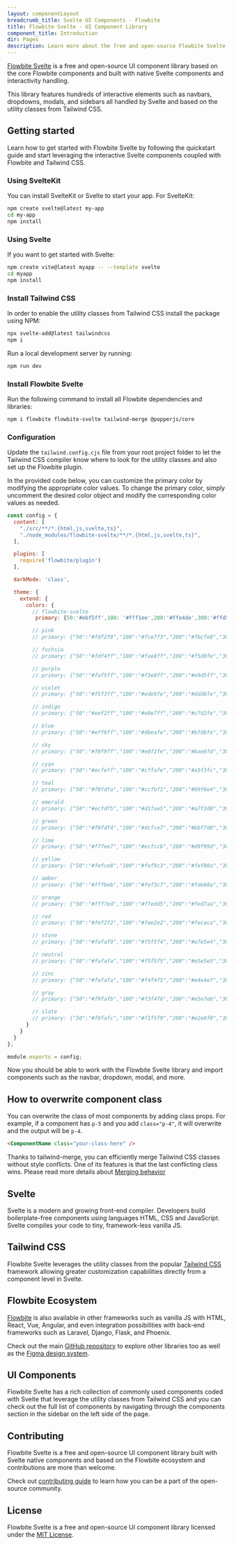 ```yaml
---
layout: componentLayout
breadcrumb_title: Svelte UI Components - Flowbite
title: Flowbite Svelte - UI Component Library
component_title: Introduction
dir: Pages
description: Learn more about the free and open-source Flowbite Svelte UI components and start building modern web applications using native Svelte components based on Tailwind CSS
---
```

[Flowbite Svelte](https://github.com/themesberg/flowbite-svelte) is a free and open-source UI component library based on the core Flowbite components and built with native Svelte components and interactivity handling.

This library features hundreds of interactive elements such as navbars, dropdowns, modals, and sidebars all handled by Svelte and based on the utility classes from Tailwind CSS.

## Getting started

Learn how to get started with Flowbite Svelte by following the quickstart guide and start leveraging the interactive Svelte components coupled with Flowbite and Tailwind CSS.

### Using SvelteKit

You can install SvelteKit or Svelte to start your app. For SvelteKit:

```bash example
npm create svelte@latest my-app
cd my-app
npm install
```

### Using Svelte

If you want to get started with Svelte:

```bash
npm create vite@latest myapp -- --template svelte
cd myapp
npm install
```

### Install Tailwind CSS

In order to enable the utility classes from Tailwind CSS install the package using NPM:

```bash
npx svelte-add@latest tailwindcss
npm i
```

Run a local development server by running:

```bash
npm run dev
```

### Install Flowbite Svelte

Run the following command to install all Flowbite dependencies and libraries:

```sh
npm i flowbite flowbite-svelte tailwind-merge @popperjs/core
```

### Configuration

Update the `tailwind.config.cjs` file from your root project folder to let the Tailwind CSS compiler know where to look for the utility classes and also set up the Flowbite plugin.

In the provided code below, you can customize the primary color by modifying the appropriate color values. To change the primary color, simply uncomment the desired color object and modify the corresponding color values as needed.

```js
const config = {
  content: [
    "./src/**/*.{html,js,svelte,ts}",
    "./node_modules/flowbite-svelte/**/*.{html,js,svelte,ts}",
  ],

  plugins: [
    require('flowbite/plugin')
  ],

  darkMode: 'class',

  theme: {
    extend: {
      colors: {
        // flowbite-svelte
         primary: {50:'#ebf5ff',100: '#fff1ee',200:'#ffe4de',300:'#ffd5cc',400:'#ffbcad',500:'#fe795d',600:'#ef562f',700:'#eb4f27',800:'#d3330a',900:'#d3330a'}

        // pink
        // primary: {"50":"#fdf2f8","100":"#fce7f3","200":"#fbcfe8","300":"#f9a8d4","400":"#f472b6","500":"#ec4899","600":"#db2777","700":"#be185d","800":"#9d174d","900":"#831843"}

        // fuchsia
        // primary: {"50":"#fdf4ff","100":"#fae8ff","200":"#f5d0fe","300":"#f0abfc","400":"#e879f9","500":"#d946ef","600":"#c026d3","700":"#a21caf","800":"#86198f","900":"#701a75"}

        // purple
        // primary: {"50":"#faf5ff","100":"#f3e8ff","200":"#e9d5ff","300":"#d8b4fe","400":"#c084fc","500":"#a855f7","600":"#9333ea","700":"#7e22ce","800":"#6b21a8","900":"#581c87"}

        // violet
        // primary: {"50":"#f5f3ff","100":"#ede9fe","200":"#ddd6fe","300":"#c4b5fd","400":"#a78bfa","500":"#8b5cf6","600":"#7c3aed","700":"#6d28d9","800":"#5b21b6","900":"#4c1d95"}

        // indigo
        // primary: {"50":"#eef2ff","100":"#e0e7ff","200":"#c7d2fe","300":"#a5b4fc","400":"#818cf8","500":"#6366f1","600":"#4f46e5","700":"#4338ca","800":"#3730a3","900":"#312e81"}

        // blue
        // primary: {"50":"#eff6ff","100":"#dbeafe","200":"#bfdbfe","300":"#93c5fd","400":"#60a5fa","500":"#3b82f6","600":"#2563eb","700":"#1d4ed8","800":"#1e40af","900":"#1e3a8a"}

        // sky
        // primary: {"50":"#f0f9ff","100":"#e0f2fe","200":"#bae6fd","300":"#7dd3fc","400":"#38bdf8","500":"#0ea5e9","600":"#0284c7","700":"#0369a1","800":"#075985","900":"#0c4a6e"}

        // cyan
        // primary: {"50":"#ecfeff","100":"#cffafe","200":"#a5f3fc","300":"#67e8f9","400":"#22d3ee","500":"#06b6d4","600":"#0891b2","700":"#0e7490","800":"#155e75","900":"#164e63"}

        // teal
        // primary: {"50":"#f0fdfa","100":"#ccfbf1","200":"#99f6e4","300":"#5eead4","400":"#2dd4bf","500":"#14b8a6","600":"#0d9488","700":"#0f766e","800":"#115e59","900":"#134e4a"}

        // emerald
        // primary: {"50":"#ecfdf5","100":"#d1fae5","200":"#a7f3d0","300":"#6ee7b7","400":"#34d399","500":"#10b981","600":"#059669","700":"#047857","800":"#065f46","900":"#064e3b"}

        // green
        // primary: {"50":"#f0fdf4","100":"#dcfce7","200":"#bbf7d0","300":"#86efac","400":"#4ade80","500":"#22c55e","600":"#16a34a","700":"#15803d","800":"#166534","900":"#14532d"}

        // lime
        // primary: {"50":"#f7fee7","100":"#ecfccb","200":"#d9f99d","300":"#bef264","400":"#a3e635","500":"#84cc16","600":"#65a30d","700":"#4d7c0f","800":"#3f6212","900":"#365314"}

        // yellow
        // primary: {"50":"#fefce8","100":"#fef9c3","200":"#fef08a","300":"#fde047","400":"#facc15","500":"#eab308","600":"#ca8a04","700":"#a16207","800":"#854d0e","900":"#713f12"}

        // amber
        // primary: {"50":"#fffbeb","100":"#fef3c7","200":"#fde68a","300":"#fcd34d","400":"#fbbf24","500":"#f59e0b","600":"#d97706","700":"#b45309","800":"#92400e","900":"#78350f"}

        // orange
        // primary: {"50":"#fff7ed","100":"#ffedd5","200":"#fed7aa","300":"#fdba74","400":"#fb923c","500":"#f97316","600":"#ea580c","700":"#c2410c","800":"#9a3412","900":"#7c2d12"}

        // red
        // primary: {"50":"#fef2f2","100":"#fee2e2","200":"#fecaca","300":"#fca5a5","400":"#f87171","500":"#ef4444","600":"#dc2626","700":"#b91c1c","800":"#991b1b","900":"#7f1d1d"}

        // stone
        // primary: {"50":"#fafaf9","100":"#f5f5f4","200":"#e7e5e4","300":"#d6d3d1","400":"#a8a29e","500":"#78716c","600":"#57534e","700":"#44403c","800":"#292524","900":"#1c1917"}

        // neutral
        // primary: {"50":"#fafafa","100":"#f5f5f5","200":"#e5e5e5","300":"#d4d4d4","400":"#a3a3a3","500":"#737373","600":"#525252","700":"#404040","800":"#262626","900":"#171717"}

        // zinc
        // primary: {"50":"#fafafa","100":"#f4f4f5","200":"#e4e4e7","300":"#d4d4d8","400":"#a1a1aa","500":"#71717a","600":"#52525b","700":"#3f3f46","800":"#27272a","900":"#18181b"}

        // gray
        // primary: {"50":"#f9fafb","100":"#f3f4f6","200":"#e5e7eb","300":"#d1d5db","400":"#9ca3af","500":"#6b7280","600":"#4b5563","700":"#374151","800":"#1f2937","900":"#111827"}

        // slate
        // primary: {"50":"#f8fafc","100":"#f1f5f9","200":"#e2e8f0","300":"#cbd5e1","400":"#94a3b8","500":"#64748b","600":"#475569","700":"#334155","800":"#1e293b","900":"#0f172a"}
      }
    }
  }
};

module.exports = config;
```

Now you should be able to work with the Flowbite Svelte library and import components such as the navbar, dropdown, modal, and more.

## How to overwrite component class

You can overwrite the class of most components by adding class props. For example, if a component has `p-5` and you add `class="p-4"`, it will overwrite and the output will be `p-4`.

```html
<ComponentName class="your-class-here" />
```

Thanks to tailwind-merge, you can efficiently merge Tailwind CSS classes without style conflicts. One of its features is that the last conflicting class wins. Please read more details about [Merging behavior](https://github.com/dcastil/tailwind-merge/blob/v1.13.1/docs/features.md)

## Svelte

Svelte is a modern and growing front-end compiler. Developers build boilerplate-free components using languages HTML, CSS and JavaScript. Svelte compiles your code to tiny, framework-less vanilla JS.

## Tailwind CSS

Flowbite Svelte leverages the utility classes from the popular [Tailwind CSS](https://tailwindcss.com) framework allowing greater customization capabilities directly from a component level in Svelte.

## Flowbite Ecosystem

[Flowbite](https://flowbite.com) is also available in other frameworks such as vanilla JS with HTML, React, Vue, Angular, and even integration possibilities with back-end frameworks such as Laravel, Django, Flask, and Phoenix.

Check out the main [GitHub repository](https://github.com/themesberg/flowbite) to explore other libraries too as well as the [Figma design system](https://flowbite.com/figma/).

## UI Components

Flowbite Svelte has a rich collection of commonly used components coded with Svelte that leverage the utility classes from Tailwind CSS and you can check out the full list of components by navigating through the components section in the sidebar on the left side of the page.

## Contributing

Flowbite Svelte is a free and open-source UI component library built with Svelte native components and based on the Flowbite ecosystem and contributions are more than welcome.

Check out [contributing guide](/docs/pages/how-to-contribute) to learn how you can be a part of the open-source community.

## License

Flowbite Svelte is a free and open-source UI component library licensed under the [MIT License](https://github.com/themesberg/flowbite-svelte/blob/main/LICENSE).


